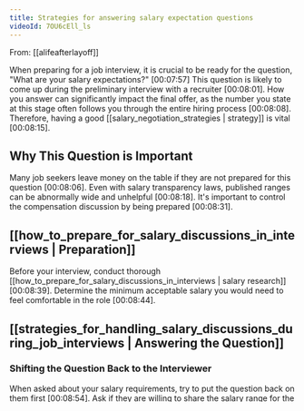 ```yaml
---
title: Strategies for answering salary expectation questions
videoId: 7OU6cEll_ls
---
```


From: [[alifeafterlayoff]] <br/> 

When preparing for a job interview, it is crucial to be ready for the question, "What are your salary expectations?" <a class="yt-timestamp" data-t="00:07:57">[00:07:57]</a> This question is likely to come up during the preliminary interview with a recruiter <a class="yt-timestamp" data-t="00:08:01">[00:08:01]</a>. How you answer can significantly impact the final offer, as the number you state at this stage often follows you through the entire hiring process <a class="yt-timestamp" data-t="00:08:08">[00:08:08]</a>. Therefore, having a good [[salary_negotiation_strategies | strategy]] is vital <a class="yt-timestamp" data-t="00:08:15">[00:08:15]</a>.

## Why This Question is Important
Many job seekers leave money on the table if they are not prepared for this question <a class="yt-timestamp" data-t="00:08:06">[00:08:06]</a>. Even with salary transparency laws, published ranges can be abnormally wide and unhelpful <a class="yt-timestamp" data-t="00:08:18">[00:08:18]</a>. It's important to control the compensation discussion by being prepared <a class="yt-timestamp" data-t="00:08:31">[00:08:31]</a>.

## [[how_to_prepare_for_salary_discussions_in_interviews | Preparation]]
Before your interview, conduct thorough [[how_to_prepare_for_salary_discussions_in_interviews | salary research]] <a class="yt-timestamp" data-t="00:08:39">[00:08:39]</a>. Determine the minimum acceptable salary you would need to feel comfortable in the role <a class="yt-timestamp" data-t="00:08:44">[00:08:44]</a>.

## [[strategies_for_handling_salary_discussions_during_job_interviews | Answering the Question]]

### Shifting the Question Back to the Interviewer
When asked about your salary requirements, try to put the question back on them first <a class="yt-timestamp" data-t="00:08:54">[00:08:54]</a>. Ask if they are willing to share the salary range for the position <a class="yt-timestamp" data-t="00:08:56">[00:08:56]</a>. If their shared range is within your acceptable limits, you have a good starting point <a class="yt-timestamp" data-t="00:08:59">[00:08:59]</a>.

### When the Interviewer Pushes Back
If the interviewer insists on you providing a number first, be strategic <a class="yt-timestamp" data-t="00:09:06">[00:09:06]</a>.
A recommended response is:
> "Other opportunities that I'm considering are paying between [insert your minimum acceptable salary] and [insert 20% above that minimum]. Does that seem to make sense with you?" <a class="yt-timestamp" data-t="00:09:10">[00:09:10]</a>

**Example:**
If your minimum acceptable salary is $100,000, you might say:
> "Other companies that I'm considering are paying between $100,000 and $120,000. Does that seem to make sense with you?" <a class="yt-timestamp" data-t="00:09:23">[00:09:23]</a>

This approach provides a range, offering [[negotiating_salary_expectations_with_employers | wiggle room]] for negotiation <a class="yt-timestamp" data-t="00:09:47">[00:09:47]</a>.

### What to Avoid
*   Do not disclose your previous salary <a class="yt-timestamp" data-t="00:09:42">[00:09:42]</a>.
*   Do not state only what you *would like* to make <a class="yt-timestamp" data-t="00:09:45">[00:09:45]</a>. Always provide a range <a class="yt-timestamp" data-t="00:09:47">[00:09:47]</a>.

## When to Bring Up Compensation Later
If the recruiter has committed to moving you to the next round of interviews but hasn't covered [[salary_expectations_and_negotiation_in_interviews | salary expectations]], it's an appropriate time to raise the topic <a class="yt-timestamp" data-t="00:10:20">[00:10:20]</a>. You can state:
> "Hey, you know, I'm really interested in this opportunity, but in order for me to commit to the next round, I just want to make sure that we're on the same page. Can we talk compensation?" <a class="yt-timestamp" data-t="00:10:25">[00:10:25]</a>

You can then refer back to the strategy of giving a range <a class="yt-timestamp" data-t="00:10:33">[00:10:33]</a>.

## Additional Resources
For more in-depth [[how_to_answer_salary_expectation_questions_in_interviews | context]] and nuances regarding salary discussions, refer to other related videos and series <a class="yt-timestamp" data-t="00:07:51">[00:07:51]</a>, <a class="yt-timestamp" data-t="00:09:37">[00:09:37]</a>.